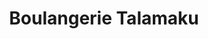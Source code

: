 ---
title: "Boulangerie Talamaku"
url: /kinshasa/boulangerie-talamaku-avenue-de-l-ecole/
shop: boulangerie
---